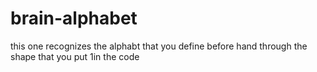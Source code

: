 # brain-alphabet
this one recognizes the alphabt that you define before hand through the shape that you put 1in the code 

